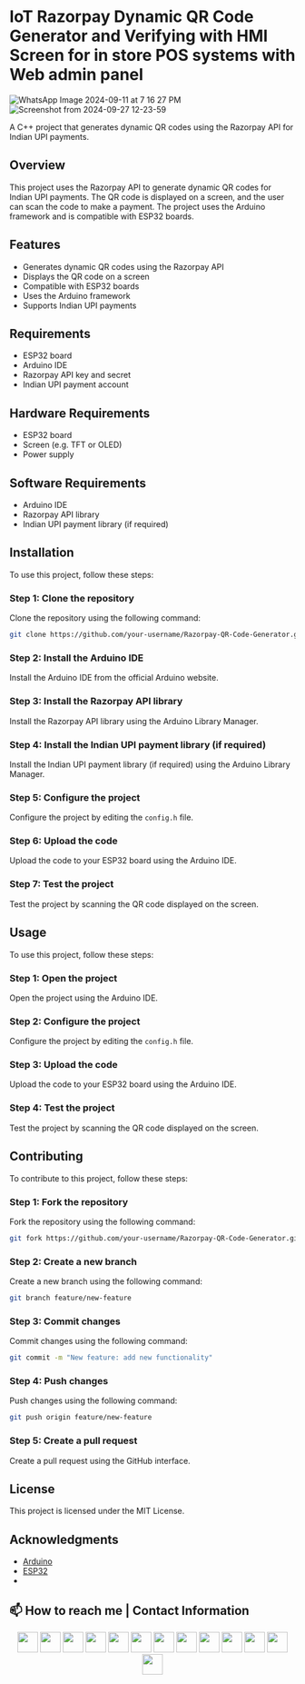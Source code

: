 # IoT Razorpay Dynamic QR Code Generator and Verifying with HMI Screen for in store POS systems with Web admin panel

![WhatsApp Image 2024-09-11 at 7 16 27 PM](https://github.com/user-attachments/assets/1f81590a-33b6-4011-98a2-d5dc02bd3dc7)
![Screenshot from 2024-09-27 12-23-59](https://github.com/user-attachments/assets/a7f3285d-81e1-47f0-a8f3-8dea5f5d22bf)


A C++ project that generates dynamic QR codes using the Razorpay API for Indian UPI payments.

## Overview

This project uses the Razorpay API to generate dynamic QR codes for Indian UPI payments. The QR code is displayed on a screen, and the user can scan the code to make a payment. The project uses the Arduino framework and is compatible with ESP32 boards.

## Features

* Generates dynamic QR codes using the Razorpay API
* Displays the QR code on a screen
* Compatible with ESP32 boards
* Uses the Arduino framework
* Supports Indian UPI payments

## Requirements

* ESP32 board
* Arduino IDE
* Razorpay API key and secret
* Indian UPI payment account

## Hardware Requirements

* ESP32 board
* Screen (e.g. TFT or OLED)
* Power supply

## Software Requirements

* Arduino IDE
* Razorpay API library
* Indian UPI payment library (if required)

## Installation

To use this project, follow these steps:

### Step 1: Clone the repository

Clone the repository using the following command:

```bash
git clone https://github.com/your-username/Razorpay-QR-Code-Generator.git
```

### Step 2: Install the Arduino IDE

Install the Arduino IDE from the official Arduino website.

### Step 3: Install the Razorpay API library

Install the Razorpay API library using the Arduino Library Manager.

### Step 4: Install the Indian UPI payment library (if required)

Install the Indian UPI payment library (if required) using the Arduino Library Manager.

### Step 5: Configure the project

Configure the project by editing the `config.h` file.

### Step 6: Upload the code

Upload the code to your ESP32 board using the Arduino IDE.

### Step 7: Test the project

Test the project by scanning the QR code displayed on the screen.

## Usage

To use this project, follow these steps:

### Step 1: Open the project

Open the project using the Arduino IDE.

### Step 2: Configure the project

Configure the project by editing the `config.h` file.

### Step 3: Upload the code

Upload the code to your ESP32 board using the Arduino IDE.

### Step 4: Test the project

Test the project by scanning the QR code displayed on the screen.

## Contributing

To contribute to this project, follow these steps:

### Step 1: Fork the repository

Fork the repository using the following command:

```bash
git fork https://github.com/your-username/Razorpay-QR-Code-Generator.git
```

### Step 2: Create a new branch

Create a new branch using the following command:

```bash
git branch feature/new-feature
```

### Step 3: Commit changes

Commit changes using the following command:

```bash
git commit -m "New feature: add new functionality"
```

### Step 4: Push changes

Push changes using the following command:

```bash
git push origin feature/new-feature
```

### Step 5: Create a pull request

Create a pull request using the GitHub interface.

## License

This project is licensed under the MIT License.

## Acknowledgments

* [Arduino](https://www.arduino.cc/)
* [ESP32](https://www.espressif.com/en/products/smart-home/esp32)
* 
## 📫 How to reach me | Contact Information
<div align="center">
  <a href="https://hjlabs.in/"><img height="36" src="https://cdn.simpleicons.org/similarweb"/></a>
  <a href="https://wa.me/917016525813"><img height="36" src="https://cdn.simpleicons.org/WhatsApp"/></a>
  <a href="https://t.me/hjlabs"><img height="36" src="https://cdn.simpleicons.org/telegram"/></a>
  <a href="mailto:hemangjoshi37a@gmail.com"><img height="36" src="https://cdn.simpleicons.org/Gmail"/></a> 
  <a href="https://www.linkedin.com/in/hemang-joshi-046746aa"><img height="36" src="https://cdn.simpleicons.org/LinkedIn"/></a>
  <a href="https://www.facebook.com/hemangjoshi37"><img height="36" src="https://cdn.simpleicons.org/facebook"/></a>
  <a href="https://twitter.com/HemangJ81509525"><img height="36" src="https://cdn.simpleicons.org/Twitter"/></a>
  <a href="https://www.tumblr.com/blog/hemangjoshi37a-blog"><img height="36" src="https://cdn.simpleicons.org/tumblr"/></a>
  <a href="https://stackoverflow.com/users/8090050/hemang-joshi"><img height="36" src="https://cdn.simpleicons.org/StackOverflow"/></a>
  <a href="https://www.instagram.com/hemangjoshi37"><img height="36" src="https://cdn.simpleicons.org/Instagram"/></a>
  <a href="https://in.pinterest.com/hemangjoshi37a"><img height="36" src="https://cdn.simpleicons.org/Pinterest"/></a> 
  <a href="http://hemangjoshi.blogspot.com"><img height="36" src="https://cdn.simpleicons.org/Blogger"/></a>
  <a href="https://gitlab.com/hemangjoshi37a"><img height="36" src="https://cdn.simpleicons.org/gitlab"/></a>
</div>

